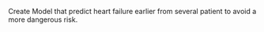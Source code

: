 Create Model that predict heart failure earlier from several patient to avoid a more dangerous risk.
